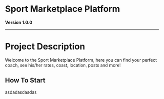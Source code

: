 # Sport Marketplace Platform

**Version 1.0.0**

---
# Project Description
Welcome to the Sport Marketplace Platform, here you can find your perfect coach, see his/her rates, coast, location, posts and more!

## How To Start 
asdadasdasdas